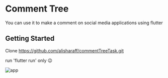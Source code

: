 # Comment Tree

You can use it to make a comment on social media applications using flutter

## Getting Started

Clone https://github.com/alisharaff/commentTreeTask.git  

run 'flutter run' only 😉


![app](https://github.com/alisharaff/commentTreeTask/assets/77925806/0a92f795-174b-4419-b369-08bbcde0c545)
